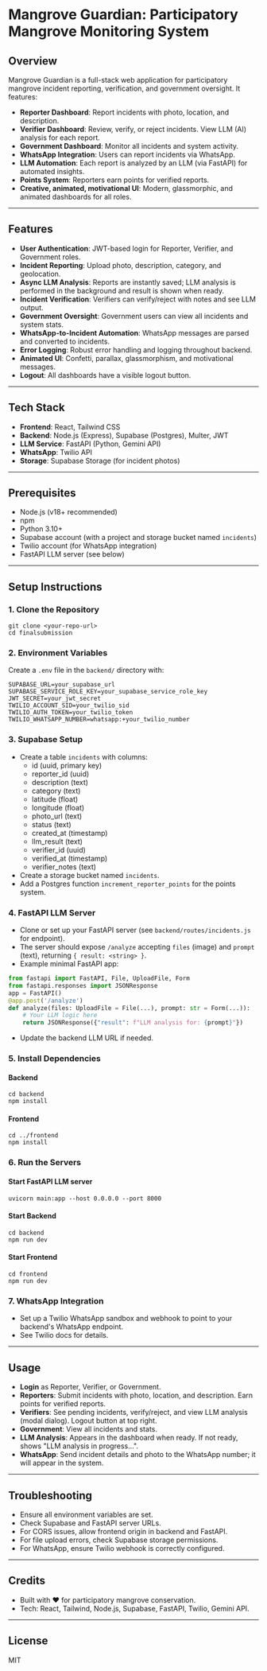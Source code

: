 # Mangrove Guardian: Participatory Mangrove Monitoring System

## Overview
Mangrove Guardian is a full-stack web application for participatory mangrove incident reporting, verification, and government oversight. It features:
- **Reporter Dashboard**: Report incidents with photo, location, and description.
- **Verifier Dashboard**: Review, verify, or reject incidents. View LLM (AI) analysis for each report.
- **Government Dashboard**: Monitor all incidents and system activity.
- **WhatsApp Integration**: Users can report incidents via WhatsApp.
- **LLM Automation**: Each report is analyzed by an LLM (via FastAPI) for automated insights.
- **Points System**: Reporters earn points for verified reports.
- **Creative, animated, motivational UI**: Modern, glassmorphic, and animated dashboards for all roles.

---

## Features
- **User Authentication**: JWT-based login for Reporter, Verifier, and Government roles.
- **Incident Reporting**: Upload photo, description, category, and geolocation.
- **Async LLM Analysis**: Reports are instantly saved; LLM analysis is performed in the background and result is shown when ready.
- **Incident Verification**: Verifiers can verify/reject with notes and see LLM output.
- **Government Oversight**: Government users can view all incidents and system stats.
- **WhatsApp-to-Incident Automation**: WhatsApp messages are parsed and converted to incidents.
- **Error Logging**: Robust error handling and logging throughout backend.
- **Animated UI**: Confetti, parallax, glassmorphism, and motivational messages.
- **Logout**: All dashboards have a visible logout button.

---

## Tech Stack
- **Frontend**: React, Tailwind CSS
- **Backend**: Node.js (Express), Supabase (Postgres), Multer, JWT
- **LLM Service**: FastAPI (Python, Gemini API)
- **WhatsApp**: Twilio API
- **Storage**: Supabase Storage (for incident photos)

---

## Prerequisites
- Node.js (v18+ recommended)
- npm
- Python 3.10+
- Supabase account (with a project and storage bucket named `incidents`)
- Twilio account (for WhatsApp integration)
- FastAPI LLM server (see below)

---

## Setup Instructions

### 1. Clone the Repository
```
git clone <your-repo-url>
cd finalsubmission
```

### 2. Environment Variables
Create a `.env` file in the `backend/` directory with:
```
SUPABASE_URL=your_supabase_url
SUPABASE_SERVICE_ROLE_KEY=your_supabase_service_role_key
JWT_SECRET=your_jwt_secret
TWILIO_ACCOUNT_SID=your_twilio_sid
TWILIO_AUTH_TOKEN=your_twilio_token
TWILIO_WHATSAPP_NUMBER=whatsapp:+your_twilio_number
```

### 3. Supabase Setup
- Create a table `incidents` with columns:
  - id (uuid, primary key)
  - reporter_id (uuid)
  - description (text)
  - category (text)
  - latitude (float)
  - longitude (float)
  - photo_url (text)
  - status (text)
  - created_at (timestamp)
  - llm_result (text)
  - verifier_id (uuid)
  - verified_at (timestamp)
  - verifier_notes (text)
- Create a storage bucket named `incidents`.
- Add a Postgres function `increment_reporter_points` for the points system.

### 4. FastAPI LLM Server
- Clone or set up your FastAPI server (see `backend/routes/incidents.js` for endpoint).
- The server should expose `/analyze` accepting `files` (image) and `prompt` (text), returning `{ result: <string> }`.
- Example minimal FastAPI app:
```python
from fastapi import FastAPI, File, UploadFile, Form
from fastapi.responses import JSONResponse
app = FastAPI()
@app.post('/analyze')
def analyze(files: UploadFile = File(...), prompt: str = Form(...)):
    # Your LLM logic here
    return JSONResponse({"result": f"LLM analysis for: {prompt}"})
```
- Update the backend LLM URL if needed.

### 5. Install Dependencies
#### Backend
```
cd backend
npm install
```
#### Frontend
```
cd ../frontend
npm install
```

### 6. Run the Servers
#### Start FastAPI LLM server
```
uvicorn main:app --host 0.0.0.0 --port 8000
```
#### Start Backend
```
cd backend
npm run dev
```
#### Start Frontend
```
cd frontend
npm run dev
```

### 7. WhatsApp Integration
- Set up a Twilio WhatsApp sandbox and webhook to point to your backend's WhatsApp endpoint.
- See Twilio docs for details.

---

## Usage
- **Login** as Reporter, Verifier, or Government.
- **Reporters**: Submit incidents with photo, location, and description. Earn points for verified reports.
- **Verifiers**: See pending incidents, verify/reject, and view LLM analysis (modal dialog). Logout button at top right.
- **Government**: View all incidents and stats.
- **LLM Analysis**: Appears in the dashboard when ready. If not ready, shows "LLM analysis in progress...".
- **WhatsApp**: Send incident details and photo to the WhatsApp number; it will appear in the system.

---

## Troubleshooting
- Ensure all environment variables are set.
- Check Supabase and FastAPI server URLs.
- For CORS issues, allow frontend origin in backend and FastAPI.
- For file upload errors, check Supabase storage permissions.
- For WhatsApp, ensure Twilio webhook is correctly configured.

---

## Credits
- Built with ❤️ for participatory mangrove conservation.
- Tech: React, Tailwind, Node.js, Supabase, FastAPI, Twilio, Gemini API.

---

## License
MIT
